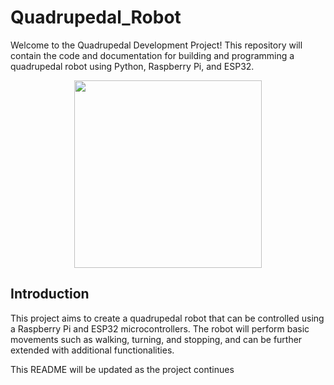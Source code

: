 # Quadrupedal_Robot
Welcome to the Quadrupedal Development Project! This repository will contain the code and documentation for building and programming a quadrupedal robot using Python, Raspberry Pi, and ESP32.
<p align="center">
<img src="https://github.com/user-attachments/assets/fb4d6924-da4f-4aa2-9c81-be8eec2a9ae3" width="300">
</p>

## Introduction
This project aims to create a quadrupedal robot that can be controlled using a Raspberry Pi and ESP32 microcontrollers. The robot will perform basic movements such as walking, turning, and stopping, and can be further extended with additional functionalities.

This README will be updated as the project continues

